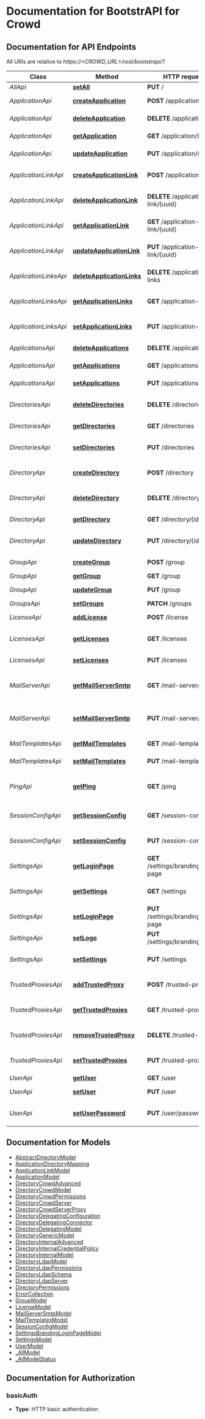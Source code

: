 # Documentation for BootstrAPI for Crowd

<a name="documentation-for-api-endpoints"></a>
## Documentation for API Endpoints

All URIs are relative to *https://<CROWD_URL>/rest/bootstrapi/1*

| Class | Method | HTTP request | Description |
|------------ | ------------- | ------------- | -------------|
| *AllApi* | [**setAll**](Apis/AllApi.md#setall) | **PUT** / | _all |
| *ApplicationApi* | [**createApplication**](Apis/ApplicationApi.md#createapplication) | **POST** /application | Create an application |
*ApplicationApi* | [**deleteApplication**](Apis/ApplicationApi.md#deleteapplication) | **DELETE** /application/{id} | Delete an application |
*ApplicationApi* | [**getApplication**](Apis/ApplicationApi.md#getapplication) | **GET** /application/{id} | Get an application |
*ApplicationApi* | [**updateApplication**](Apis/ApplicationApi.md#updateapplication) | **PUT** /application/{id} | Update an application |
| *ApplicationLinkApi* | [**createApplicationLink**](Apis/ApplicationLinkApi.md#createapplicationlink) | **POST** /application-link | Create an application link |
*ApplicationLinkApi* | [**deleteApplicationLink**](Apis/ApplicationLinkApi.md#deleteapplicationlink) | **DELETE** /application-link/{uuid} | Delete an application link |
*ApplicationLinkApi* | [**getApplicationLink**](Apis/ApplicationLinkApi.md#getapplicationlink) | **GET** /application-link/{uuid} | Get an application link |
*ApplicationLinkApi* | [**updateApplicationLink**](Apis/ApplicationLinkApi.md#updateapplicationlink) | **PUT** /application-link/{uuid} | Update an application link |
| *ApplicationLinksApi* | [**deleteApplicationLinks**](Apis/ApplicationLinksApi.md#deleteapplicationlinks) | **DELETE** /application-links | Delete all application links |
*ApplicationLinksApi* | [**getApplicationLinks**](Apis/ApplicationLinksApi.md#getapplicationlinks) | **GET** /application-links | Get all application links |
*ApplicationLinksApi* | [**setApplicationLinks**](Apis/ApplicationLinksApi.md#setapplicationlinks) | **PUT** /application-links | Set a list of application links |
| *ApplicationsApi* | [**deleteApplications**](Apis/ApplicationsApi.md#deleteapplications) | **DELETE** /applications | Delete all applications |
*ApplicationsApi* | [**getApplications**](Apis/ApplicationsApi.md#getapplications) | **GET** /applications | Get all applications |
*ApplicationsApi* | [**setApplications**](Apis/ApplicationsApi.md#setapplications) | **PUT** /applications | Set a list of applications |
| *DirectoriesApi* | [**deleteDirectories**](Apis/DirectoriesApi.md#deletedirectories) | **DELETE** /directories | Delete all user directories |
*DirectoriesApi* | [**getDirectories**](Apis/DirectoriesApi.md#getdirectories) | **GET** /directories | Get all user directories |
*DirectoriesApi* | [**setDirectories**](Apis/DirectoriesApi.md#setdirectories) | **PUT** /directories | Set a list of user directories |
| *DirectoryApi* | [**createDirectory**](Apis/DirectoryApi.md#createdirectory) | **POST** /directory | Create a user directory |
*DirectoryApi* | [**deleteDirectory**](Apis/DirectoryApi.md#deletedirectory) | **DELETE** /directory/{id} | Delete a user directory |
*DirectoryApi* | [**getDirectory**](Apis/DirectoryApi.md#getdirectory) | **GET** /directory/{id} | Get a user directory |
*DirectoryApi* | [**updateDirectory**](Apis/DirectoryApi.md#updatedirectory) | **PUT** /directory/{id} | Update a user directory |
| *GroupApi* | [**createGroup**](Apis/GroupApi.md#creategroup) | **POST** /group | Create a group |
*GroupApi* | [**getGroup**](Apis/GroupApi.md#getgroup) | **GET** /group | Get a group |
*GroupApi* | [**updateGroup**](Apis/GroupApi.md#updategroup) | **PUT** /group | Update a group |
| *GroupsApi* | [**setGroups**](Apis/GroupsApi.md#setgroups) | **PATCH** /groups | Set groups |
| *LicenseApi* | [**addLicense**](Apis/LicenseApi.md#addlicense) | **POST** /license | Add a license |
| *LicensesApi* | [**getLicenses**](Apis/LicensesApi.md#getlicenses) | **GET** /licenses | Get all licenses information |
*LicensesApi* | [**setLicenses**](Apis/LicensesApi.md#setlicenses) | **PUT** /licenses | Set a list of licenses |
| *MailServerApi* | [**getMailServerSmtp**](Apis/MailServerApi.md#getmailserversmtp) | **GET** /mail-server/smtp | Get the default SMTP mail server |
*MailServerApi* | [**setMailServerSmtp**](Apis/MailServerApi.md#setmailserversmtp) | **PUT** /mail-server/smtp | Set the default SMTP mail server |
| *MailTemplatesApi* | [**getMailTemplates**](Apis/MailTemplatesApi.md#getmailtemplates) | **GET** /mail-templates | Get the mail templates |
*MailTemplatesApi* | [**setMailTemplates**](Apis/MailTemplatesApi.md#setmailtemplates) | **PUT** /mail-templates | Set the mail templates |
| *PingApi* | [**getPing**](Apis/PingApi.md#getping) | **GET** /ping | Ping method for probing the REST API. |
| *SessionConfigApi* | [**getSessionConfig**](Apis/SessionConfigApi.md#getsessionconfig) | **GET** /session-config | Get the session config |
*SessionConfigApi* | [**setSessionConfig**](Apis/SessionConfigApi.md#setsessionconfig) | **PUT** /session-config | Set the session config |
| *SettingsApi* | [**getLoginPage**](Apis/SettingsApi.md#getloginpage) | **GET** /settings/branding/login-page | Get the login-page settings |
*SettingsApi* | [**getSettings**](Apis/SettingsApi.md#getsettings) | **GET** /settings | Get the general settings |
*SettingsApi* | [**setLoginPage**](Apis/SettingsApi.md#setloginpage) | **PUT** /settings/branding/login-page | Set the login-page settings |
*SettingsApi* | [**setLogo**](Apis/SettingsApi.md#setlogo) | **PUT** /settings/branding/logo | Set the logo |
*SettingsApi* | [**setSettings**](Apis/SettingsApi.md#setsettings) | **PUT** /settings | Set the general settings |
| *TrustedProxiesApi* | [**addTrustedProxy**](Apis/TrustedProxiesApi.md#addtrustedproxy) | **POST** /trusted-proxies | Add a trusted proxy |
*TrustedProxiesApi* | [**getTrustedProxies**](Apis/TrustedProxiesApi.md#gettrustedproxies) | **GET** /trusted-proxies | Get the trusted proxies |
*TrustedProxiesApi* | [**removeTrustedProxy**](Apis/TrustedProxiesApi.md#removetrustedproxy) | **DELETE** /trusted-proxies | Remove a trusted proxy |
*TrustedProxiesApi* | [**setTrustedProxies**](Apis/TrustedProxiesApi.md#settrustedproxies) | **PUT** /trusted-proxies | Set the trusted proxies |
| *UserApi* | [**getUser**](Apis/UserApi.md#getuser) | **GET** /user | Get a user |
*UserApi* | [**setUser**](Apis/UserApi.md#setuser) | **PUT** /user | Update an user |
*UserApi* | [**setUserPassword**](Apis/UserApi.md#setuserpassword) | **PUT** /user/password | Update a user password |


<a name="documentation-for-models"></a>
## Documentation for Models

 - [AbstractDirectoryModel](./Models/AbstractDirectoryModel.md)
 - [ApplicationDirectoryMapping](./Models/ApplicationDirectoryMapping.md)
 - [ApplicationLinkModel](./Models/ApplicationLinkModel.md)
 - [ApplicationModel](./Models/ApplicationModel.md)
 - [DirectoryCrowdAdvanced](./Models/DirectoryCrowdAdvanced.md)
 - [DirectoryCrowdModel](./Models/DirectoryCrowdModel.md)
 - [DirectoryCrowdPermissions](./Models/DirectoryCrowdPermissions.md)
 - [DirectoryCrowdServer](./Models/DirectoryCrowdServer.md)
 - [DirectoryCrowdServerProxy](./Models/DirectoryCrowdServerProxy.md)
 - [DirectoryDelegatingConfiguration](./Models/DirectoryDelegatingConfiguration.md)
 - [DirectoryDelegatingConnector](./Models/DirectoryDelegatingConnector.md)
 - [DirectoryDelegatingModel](./Models/DirectoryDelegatingModel.md)
 - [DirectoryGenericModel](./Models/DirectoryGenericModel.md)
 - [DirectoryInternalAdvanced](./Models/DirectoryInternalAdvanced.md)
 - [DirectoryInternalCredentialPolicy](./Models/DirectoryInternalCredentialPolicy.md)
 - [DirectoryInternalModel](./Models/DirectoryInternalModel.md)
 - [DirectoryLdapModel](./Models/DirectoryLdapModel.md)
 - [DirectoryLdapPermissions](./Models/DirectoryLdapPermissions.md)
 - [DirectoryLdapSchema](./Models/DirectoryLdapSchema.md)
 - [DirectoryLdapServer](./Models/DirectoryLdapServer.md)
 - [DirectoryPermissions](./Models/DirectoryPermissions.md)
 - [ErrorCollection](./Models/ErrorCollection.md)
 - [GroupModel](./Models/GroupModel.md)
 - [LicenseModel](./Models/LicenseModel.md)
 - [MailServerSmtpModel](./Models/MailServerSmtpModel.md)
 - [MailTemplatesModel](./Models/MailTemplatesModel.md)
 - [SessionConfigModel](./Models/SessionConfigModel.md)
 - [SettingsBrandingLoginPageModel](./Models/SettingsBrandingLoginPageModel.md)
 - [SettingsModel](./Models/SettingsModel.md)
 - [UserModel](./Models/UserModel.md)
 - [_AllModel](./Models/_AllModel.md)
 - [_AllModelStatus](./Models/_AllModelStatus.md)


<a name="documentation-for-authorization"></a>
## Documentation for Authorization

<a name="basicAuth"></a>
### basicAuth

- **Type**: HTTP basic authentication

